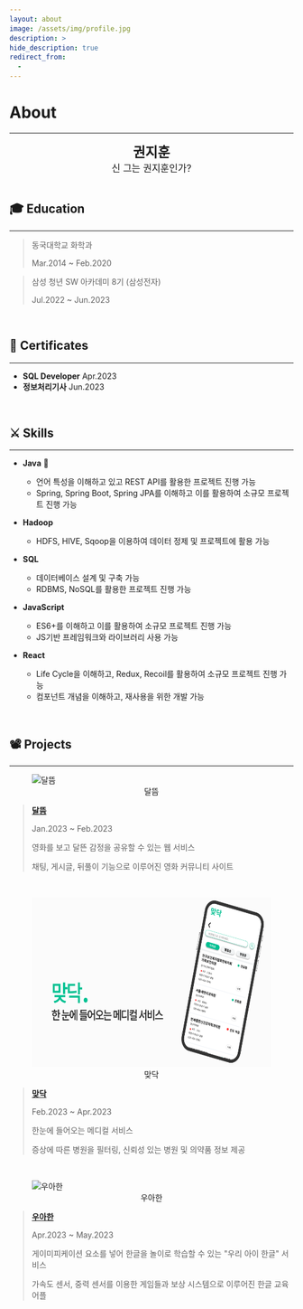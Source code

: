 ```yaml
---
layout: about
image: /assets/img/profile.jpg
description: >
hide_description: true
redirect_from:
  -
---
```


# About

<!--author-->

---

<center>
<span style=
"font-size:170%;
font-weight:bold">
권지훈
</span>
<br>
<span style=
"font-size:120%">
신 그는 권지훈인가?
</span>
</center>

<br>

## 🎓 Education

---

> 동국대학교 화학과
>
> Mar.2014 ~ Feb.2020

> 삼성 청년 SW 아카데미 8기 (삼성전자)
>
> Jul.2022 ~ Jun.2023

<br>

## 🧮 Certificates

---

- **SQL Developer** Apr.2023
- **정보처리기사** Jun.2023

<br>

## ⚔ Skills

---

- **Java** 👑

  - 언어 특성을 이해하고 있고 REST API를 활용한 프로젝트 진행 가능
  - Spring, Spring Boot, Spring JPA를 이해하고 이를 활용하여 소규모 프로젝트 진행 가능

- **Hadoop**

  - HDFS, HIVE, Sqoop을 이용하여 데이터 정제 및 프로젝트에 활용 가능

- **SQL**

  - 데이터베이스 설계 및 구축 가능
  - RDBMS, NoSQL를 활용한 프로젝트 진행 가능

- **JavaScript**

  - ES6+를 이해하고 이를 활용하여 소규모 프로젝트 진행 가능
  - JS기반 프레임워크와 라이브러리 사용 가능

- **React**
  - Life Cycle을 이해하고, Redux, Recoil를 활용하여 소규모 프로젝트 진행 가능
  - 컴포넌트 개념을 이해하고, 재사용을 위한 개발 가능

<br>

## 📽 Projects

---

<figure>
  <img src="/assets/img/about/moonrise.gif" width="600px" height="300px" title="달뜸" alt="달뜸" />
  <figcaption style="text-align:center">달뜸</figcaption>
</figure>

> **[달뜸](https://github.com/kjh8673a/Moonrise)**
>
> Jan.2023 ~ Feb.2023
>
> 영화를 보고 달뜬 감정을 공유할 수 있는 웹 서비스
>
> 채팅, 게시글, 뒤풀이 기능으로 이루어진 영화 커뮤니티 사이트

<br>
<figure>
  <img src="/assets/img/about/matdoc.png" width="600px" height="300px" title="맞닥" alt="맞닥" />
  <figcaption style="text-align:center">맞닥</figcaption>
</figure>

> **[맞닥](https://github.com/kjh8673a/Matdoc)**
>
> Feb.2023 ~ Apr.2023
>
> 한눈에 들어오는 메디컬 서비스
>
> 증상에 따른 병원을 필터링, 신뢰성 있는 병원 및 의약품 정보 제공

<br>
<figure>
  <img src="/assets/img/about/wooahan.gif" width="600px" height="300px" title="우아한" alt="우아한" />
  <figcaption style="text-align:center">우아한</figcaption>
</figure>

> **[우아한](https://github.com/kjh8673a/Wooahan)**
>
> Apr.2023 ~ May.2023
>
> 게이미피케이션 요소를 넣어 한글을 놀이로 학습할 수 있는 "우리 아이 한글" 서비스
>
> 가속도 센서, 중력 센서를 이용한 게임들과 보상 시스템으로 이루어진 한글 교육 어플
